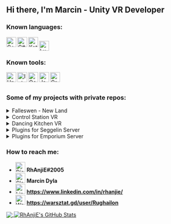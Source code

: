 ## Hi there, I'm Marcin - Unity VR Developer

### Known languages:

<img align="left" alt="C++" width="26px" src="https://simpleicons.org/icons/cplusplus.svg" />
<img align="left" alt="C#" width="26px" src="https://simpleicons.org/icons/csharp.svg" />
<img align="left" alt="Kotlin" width="26px" src="https://simpleicons.org/icons/kotlin.svg" />
<img align="left" alt="Lua" width="26px" style="padding-top:10px; " src="https://simpleicons.org/icons/lua.svg" /> <br /> <br />

### Known tools:

<img align="left" alt="Unity" width="26px" src="https://simpleicons.org/icons/unity.svg" />
<img align="left" alt="Intellij" width="26px" src="https://simpleicons.org/icons/intellijidea.svg" />
<img align="left" alt="Oculus" width="26px" src="https://simpleicons.org/icons/oculus.svg" />
<img align="left" alt="Json" width="26px" src="https://simpleicons.org/icons/json.svg" />
<img align="left" alt="Gradle" width="26px" src="https://simpleicons.org/icons/gradle.svg" /> <br /><br />

### Some of my projects with private repos:
<details>
<summary>Falleswen - New Land</summary>
The isometric strategy inspired by Stronghold and Empire Earth series <br><br>

<b>Technology:</b>
C++17 | Lua 5.1 | SFML 2.5.1 | Sol2 2.20.6
<br>
<b>Links:</b>
[Warsztat.gd](https://warsztat.gd/projects/falleswen) | 
[Devlog PL](http://forum.warsztat.gd/index.php/topic,31418.0.html) | 
[Devlog ENG](https://rhanjie.itch.io/falleswen-new-land)

<b>Screens:</b>
![](https://i.imgur.com/d7z7GOM.png)
![](https://i.imgur.com/u1KmGDb.png)
![](https://i.imgur.com/J3CyBTm.png)
</details>

<!--- Next Section !--->

<details>
<summary>Control Station VR</summary>
Project for universities in which you need to check the technical condition of the car and complete the test correctly.<br><br>

<b>Technology:</b>
C# | Unity3D
<br>
<b>Links:</b>
[Presentation](https://www.youtube.com/watch?v=_dtoRghL8f8)

<b>Screens:</b>
![](https://i.imgur.com/AqnSdGc.png)
</details>

<!--- Next Section !--->

<details>
<summary>Dancing Kitchen VR</summary>
A rhythm and movement game in which we have to sort products thrown to us by the evil fairy to the rhythm of any music we have on the disc.<br><br>

<b>Technology:</b>
C# | Unity3D
<br>
<b>Links:</b>
[Presentation](https://youtu.be/1I4Wg2f9CVo)

<b>Screens:</b>
![](https://i.imgur.com/IpfDEr5.png)
</details>

<!--- Next Section !--->

<details>
<summary>Plugins for Seggelin Server</summary>
Reactivation of the most popular role play server in Poland, in which you play the role of a poor peasant. <br><br>

I made proprietary plugins that completely change the previously known gameplay. For example:
 1. <b>Jail System</b>      - Creating and manage prisons and arresting bad players
 2. <b>Lock System</b>      - Locking chests and doors and the mechanic of breaking in with a lockpick.
 3. <b>Crafting System</b>  - Better crafting system with cooldowns and limitations + new items
 4. <b>Biome Changer</b>    - Fast changing biomes for map creators.

<b>Technology:</b>
Kotlin | Spigot
<br>
<b>Links:</b>
[Website](https://seggelin.pl/)

<b>Screens:</b>
![](https://seggelin.pl/screens/1.jpg)
![](https://seggelin.pl/screens/2.jpg)
![](https://seggelin.pl/screens/4.jpg)
![](https://seggelin.pl/screens/7.jpg)
</details>

<!--- Next Section !--->

<details>
<summary>Plugins for Emporium Server</summary>
Next reactivation of the role play server, in which you play the role of a poor peasant. <br><br>

I was commissioned to create three large plugins that add new mechanics to game:
 1. <b>Mines</b>             - The extender for FabledKingdoms: Mine regions for kingdoms and better crafting with cooldowns and item limitations. 
 2. <b>Notice Board</b>      - My own configurable quest system with notice boards and rewards.
 3. <b>Recasting System</b>  - New way of recasting items into additional types of ingots like Milthir or Star Iron.

<b>Technology:</b>
Java | Kotlin | Spigot
<br>
</details>

### How to reach me:
- <img alt="Discord" width="26px" src="https://simpleicons.org/icons/discord.svg" /> <b>RhAnjiE#2005</b> <br />
- <img alt="Slack" width="26px" src="https://simpleicons.org/icons/slack.svg" /> <b>Marcin Dyla</b> <br />
- <img alt="Linkedin" width="26px" src="https://simpleicons.org/icons/linkedin.svg" /> <b>https://www.linkedin.com/in/rhanjie/</b> <br />
- <img alt="Warsztat.gd" width="26px" src="https://simpleicons.org/icons/wikipedia.svg" /> <b>https://warsztat.gd/user/Rughailon</b> 

<a href="https://github.com/Rhanjie/Rhanjie">
  <img align="center" src="https://github-readme-stats.vercel.app/api/top-langs/?username=Rhanjie&hide=glsl,shaderlab&title_color=ffffff&text_color=c9cacc&icon_color=2bbc8a&bg_color=1d1f21" />
</a>

<a href="https://github.com/Rhanjie/Rhanjie">
  <img align="center" src="https://github-readme-stats.vercel.app/api?username=Rhanjie&show_icons=true&line_height=27&count_private=true&title_color=ffffff&text_color=c9cacc&icon_color=2bbc8a&bg_color=1d1f21" alt="RhAnjiE's GitHub Stats" />
</a> 
